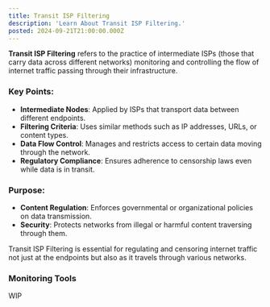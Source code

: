 ```yaml
---
title: Transit ISP Filtering
description: 'Learn About Transit ISP Filtering.'
posted: 2024-09-21T21:00:00.000Z
---
```

**Transit ISP Filtering** refers to the practice of intermediate ISPs (those that carry data across different networks) monitoring and controlling the flow of internet traffic passing through their infrastructure.

### Key Points:

- **Intermediate Nodes**: Applied by ISPs that transport data between different endpoints.
- **Filtering Criteria**: Uses similar methods such as IP addresses, URLs, or content types.
- **Data Flow Control**: Manages and restricts access to certain data moving through the network.
- **Regulatory Compliance**: Ensures adherence to censorship laws even while data is in transit.

### Purpose:

- **Content Regulation**: Enforces governmental or organizational policies on data transmission.
- **Security**: Protects networks from illegal or harmful content traversing through them.

Transit ISP Filtering is essential for regulating and censoring internet traffic not just at the endpoints but also as it travels through various networks.

### Monitoring Tools
WIP

